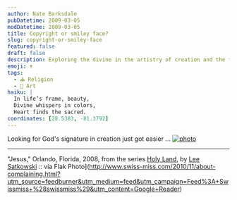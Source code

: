 ```yaml
---
author: Nate Barksdale
pubDatetime: 2009-03-05
modDatetime: 2009-03-05
title: Copyright or smiley face?
slug: copyright-or-smiley-face
featured: false
draft: false
description: Exploring the divine in the artistry of creation and the faith we see reflected in our surroundings.
emoji: ✝️
tags:
  - ⛪ Religion
  - 🎨 Art
haiku: |
  In life’s frame, beauty,  
  Divine whispers in colors,  
  Heart finds the sacred.
coordinates: [28.5383, -81.3792]
---
```


Looking for God's signature in creation just got easier ... [![photo](http://culture-making.com/media/1236001466.jpg)](http://flak-photo.my-expressions.com/archives/6333_1646490288/323753)

---

"Jesus," Orlando, Florida, 2008, from the series [Holy Land](https://www.google.com/search?q=%22Holy%20Land%22%20leesatkowski.com), by [Lee Satkowski](http://www.leesatkowski.com) :: via Flak Photo](http://www.swiss-miss.com/2010/11/about-complaining.html?utm_source=feedburner&utm_medium=feed&utm_campaign=Feed%3A+Swissmiss+%28swissmiss%29&utm_content=Google+Reader)
